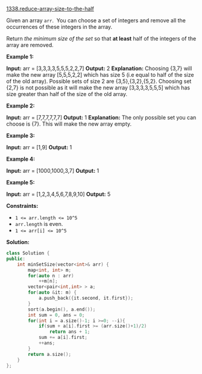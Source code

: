 [1338.reduce-array-size-to-the-half](https://leetcode.com/problems/reduce-array-size-to-the-half/)  

Given an array `arr`.  You can choose a set of integers and remove all the occurrences of these integers in the array.

Return _the minimum size of the set_ so that **at least** half of the integers of the array are removed.

**Example 1:**

**Input:** arr = \[3,3,3,3,5,5,5,2,2,7\]
**Output:** 2
**Explanation:** Choosing {3,7} will make the new array \[5,5,5,2,2\] which has size 5 (i.e equal to half of the size of the old array).
Possible sets of size 2 are {3,5},{3,2},{5,2}.
Choosing set {2,7} is not possible as it will make the new array \[3,3,3,3,5,5,5\] which has size greater than half of the size of the old array.

**Example 2:**

**Input:** arr = \[7,7,7,7,7,7\]
**Output:** 1
**Explanation:** The only possible set you can choose is {7}. This will make the new array empty.

**Example 3:**

**Input:** arr = \[1,9\]
**Output:** 1

**Example 4:**

**Input:** arr = \[1000,1000,3,7\]
**Output:** 1

**Example 5:**

**Input:** arr = \[1,2,3,4,5,6,7,8,9,10\]
**Output:** 5

**Constraints:**

*   `1 <= arr.length <= 10^5`
*   `arr.length` is even.
*   `1 <= arr[i] <= 10^5`  



**Solution:**  

```cpp
class Solution {
public:
    int minSetSize(vector<int>& arr) {
        map<int, int> m;
        for(auto n : arr)
            ++m[n];
        vector<pair<int,int> > a;
        for(auto &it: m) {
            a.push_back({it.second, it.first});
        }
        sort(a.begin(), a.end());
        int sum = 0, ans = 0;
        for(int i = a.size()-1; i >=0; --i){
            if(sum + a[i].first >= (arr.size()+1)/2)
                return ans + 1;
            sum += a[i].first;
            ++ans;
        }
        return a.size();
    }
};
```
      